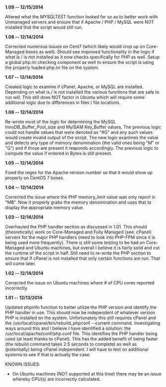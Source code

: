 **1.09 -- 12/15/2014**

Altered what the MYSQLTEST function looked for so as to better work with Unmanaged servers
and ensure that if Apache / PHP / MySQL were NOT installed that the script would still run.

**1.08 -- 12/14/2014**

Corrected numerous issues on Cent7 (which likely would crop up on Core-Managed boxes as well).
Should see improved functionality in the logic if what is / is not installed as it now checks
specifically for PHP as well. Setup a global php.ini checking component as well to ensure the
script is using the properly loaded php.ini file on the system.

**1.07 -- 12/14/2014**

Created logic to examine if cPanel, Apache, or MySQL are installed. Depending on what is / is not
installed the various functions that are safe to run will. This still does NOT factor in Ubuntu
which will require some additional logic due to differences in files / file locations.

**1.06 -- 12/14/2014**

Re-wrote most of the logic for determining the MySQL InnoDB_Buffer_Pool_size and MyISAM Key_Buffer
values. The previous logic could not handle values that were denoted as "#G" and any such values
would create invalid output of the script. The new logic examines the value and detects any type
of memory denomination (the valid ones being "M" or "G") and if those are present it responds 
accordingly. The previous logic to compute the value if entered in Bytes is still present.

**1.05 -- 12/14/2014**

Fixed the regex for the Apache version number so that it would show up properly on CentOS 7 boxes.

**1.04 -- 12/14/2014**

Corrected the issue where the PHP memory_limit value was only report in "MB". Now it properly grabs the 
memory denomination and uses that to display the appropriate memory value.

**1.03 -- 12/14/2014**

Overhauled the PHP handler section as discussed in 1.01. This should (theoretically) work on Core-Managed and
Fully Managed (see: cPanel) servers for the major PHP handlers (need to look into PHP-FPM since it is being
used more frequently). There is still some testing to be had on Core-Managed and Ubuntu machines, but overall
I believe it is fairly solid and cut the runtime of the script in half. Still need to re-write the PHP section 
to ensure that if cPanel is not installed that only certain functions are run. That will come later.

**1.02 -- 12/14/2014**

Corrected the issue on Ubuntu machines where # of CPU cores reported incorrectly.

**1.01 -- 12/13/2014**

Updated phpinfo function to better utilize the PHP version and identify the PHP handler in use. This should now
be independent of whatever version PHP is installed on the system. Unfortunately this still requires cPanel and
the /usr/local/cpanel/bin/rebuild_phpconf --current command. Investigating ways around this and I believe I 
have identified a solution: the /usr/local/apache/conf/php.conf file. This identifies the PHP handler being 
used (at least thanks to cPanel). This has the added benefit of being faster (the rebuild command takes 2.5
seconds to complete) as well as (potentially) being cPanel independent. I will have to test on additional 
systems to see if that is actually the case.

KNOWN ISSUES:

- On Ubuntu machines (NOT supported at this time) there may be an issue whereby CPU(s) are incorrectly calculated.
